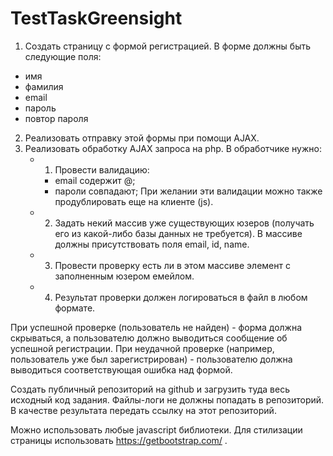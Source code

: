 # TestTaskGreensight
1. Создать страницу с формой регистрацией. В форме должны быть следующие поля:
- имя
- фамилия
- email
- пароль
- повтор пароля 
2. Реализовать отправку этой формы при помощи AJAX.
3. Реализовать обработку AJAX запроса на php.
В обработчике нужно:
    - 1. Провести валидацию:
	    - email содержит @;
        - пароли совпадают;
         При желании эти валидации можно также продублировать еще на клиенте (js).
    - 2. Задать некий массив уже существующих юзеров (получать его из какой-либо базы данных не требуется). В массиве должны присутствовать поля email, id, name.
    - 3. Провести проверку есть ли в этом массиве элемент с заполненным юзером емейлом.
    - 4. Результат проверки должен логироваться в файл в любом формате.

При успешной проверке (пользователь не найден) - форма должна скрываться, а пользователю должно выводиться сообщение об успешной регистрации. 
При неудачной проверке (например, пользователь уже был зарегистрирован) - пользователю должна выводиться соответствующая ошибка над формой.

Создать публичный репозиторий на github и загрузить туда весь исходный код задания. Файлы-логи не должны попадать в репозиторий.
В качестве результата передать ссылку на этот репозиторий.

Можно использовать любые javascript библиотеки.
Для стилизации страницы использовать https://getbootstrap.com/ .
